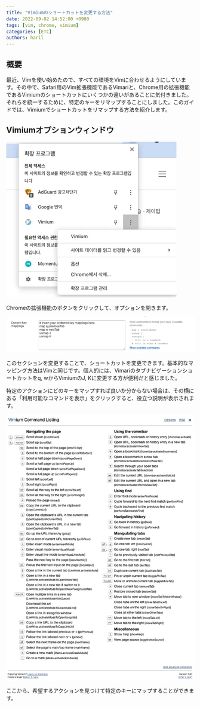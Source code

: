 ```yaml
---
title: "Vimiumのショートカットを変更する方法"
date: 2022-09-02 14:52:00 +0900
tags: [vim, chrome, vimium]
categories: [ETC]
authors: haril
---
```


## 概要

最近、Vimを使い始めたので、すべての環境をVimに合わせるようにしています。その中で、Safari用のVim拡張機能であるVimariと、Chrome用の拡張機能であるVimiumのショートカットにいくつかの違いがあることに気付きました。それらを統一するために、特定のキーをリマップすることにしました。このガイドでは、Vimiumでショートカットをリマップする方法を紹介します。

## Vimiumオプションウィンドウ

![where](./1.webp)

Chromeの拡張機能のボタンをクリックして、オプションを開きます。

![input](./2.webp)

このセクションを変更することで、ショートカットを変更できます。基本的なマッピング方法はVimと同じです。個人的には、Vimariのタブナビゲーションショートカットをq, wからVimiumのJ, Kに変更する方が便利だと感じました。

特定のアクションにどのキーをマップすれば良いか分からない場合は、その横にある「利用可能なコマンドを表示」をクリックすると、役立つ説明が表示されます。

![help-view](./3.webp)

ここから、希望するアクションを見つけて特定のキーにマップすることができます。